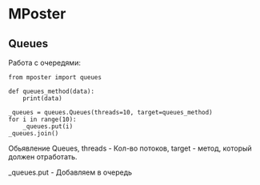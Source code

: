 # MPoster

## Queues

Работа с очередями:

```
from mposter import queues

def queues_method(data):
    print(data)

_queues = queues.Queues(threads=10, target=queues_method)
for i in range(10):
    _queues.put(i)
_queues.join()
```
Обьявление Queues, threads - Кол-во потоков, target - метод, который должен отработать.

_queues.put - Добавляем в очередь
